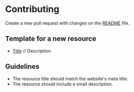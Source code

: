 # Contributing

Create a new pull request with changes on the [README](https://github.com/reinaldosimoes/design-resources/blob/main/README.md) file.

## Template for a new resource

- [Title](https://wwww.title.com) // Description

## Guidelines

- The resource title should match the website's meta title.
- The resource should include a small description.
